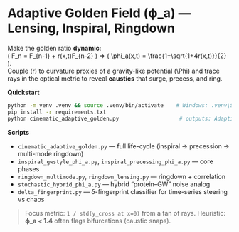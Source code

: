 # Adaptive Golden Field (ϕ_a) — Lensing, Inspiral, Ringdown

Make the golden ratio **dynamic**:  
\( F_n = F_{n-1} + r(x,t)F_{n-2} \) ⇒ \( \phi_a(x,t) = \frac{1+\sqrt{1+4r(x,t)}}{2} \).  
Couple \(r\) to curvature proxies of a gravity-like potential \(\Phi\) and trace rays in the optical metric to reveal **caustics** that surge, precess, and ring.

**Quickstart**
```bash
python -m venv .venv && source .venv/bin/activate    # Windows: .venv\Scripts\activate
pip install -r requirements.txt
python cinematic_adaptive_golden.py                   # outputs: AdaptiveGolden_Cinematic.gif
```

**Scripts**

* `cinematic_adaptive_golden.py` — full life-cycle (inspiral → precession → multi-mode ringdown)
* `inspiral_gwstyle_phi_a.py`, `inspiral_precessing_phi_a.py` — core phases
* `ringdown_multimode.py`, `ringdown_lensing.py` — ringdown + correlation
* `stochastic_hybrid_phi_a.py` — hybrid “protein–GW” noise analog
* `delta_fingerprint.py` — δ-fingerprint classifier for time-series steering vs chaos

> Focus metric: `1 / std(y_cross at x=0)` from a fan of rays.
> Heuristic: **ϕ_a < 1.4** often flags bifurcations (caustic snaps).
